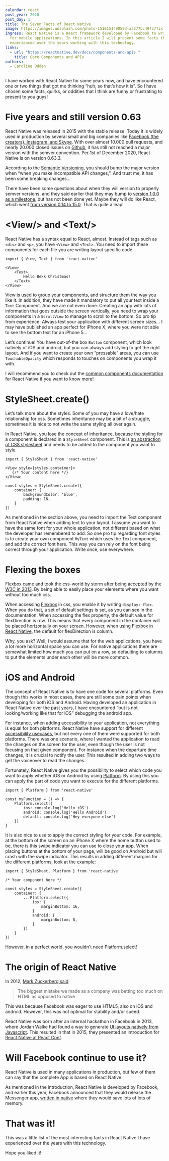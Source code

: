 ```yaml
---
calendar: react
post_year: 2020
post_day: 1
title: The Seven Facts of React Native
image: https://images.unsplash.com/photo-1510151490593-aa277bc49f37?ixlib=rb-1.2.1&ixid=eyJhcHBfaWQiOjEyMDd9&auto=format&fit=crop&w=1934&q=80
ingress: React Native is a React framework developed by Facebook to write code
  for mobile applications. In this article I will present some facts that I have
  experienced over the years working with this technology.
links:
  - url: "https://reactnative.dev/docs/components-and-apis "
    title: Core Components and APIs
authors:
  - Caroline Odden
---
```

I have worked with React Native for some years now, and have encountered one or two things that got me thinking “huh, so that’s how it is”. So I have chosen some facts, quirks, or oddities that I think are funny or frustrating to present to you guys!



# Five years and still version 0.63

React Native was released in 2015 with the stable release. Today it is widely used in production by several small and big companies like [Facebook (the creators), Instagram, and Skype](<https://wiredelta.com/10-most-popular-react-native-apps-of-2020/>). With over almost 10.000 pull requests, and nearly 20.000 closed issues on [Github](https://github.com/facebook/react-native), it has still not reached a major version with the semver convention. Per 1st of December 2020, React Native is on version 0.63.3.

According to the [Semantic Versioning](https://semver.org/), you should bump the major version when “when you make incompatible API changes,”. And trust me, it has been some breaking changes…

There have been some questions about when they will version to properly semver versions, and they said earlier that they may bump to [version 1.0.0 as a milestone](https://www.facebook.com/groups/reactnativeoss/permalink/1604716516491643/), but has not been done yet. Maybe they will do like React, which went [from version 0.14 to 15.0](https://reactjs.org/blog/2016/04/07/react-v15.html). That is quite a leap! [](https://reactjs.org/blog/2016/04/07/react-v15.html)



# \<View/> and \<Text/>

React Native has a syntax equal to React, almost. Instead of tags such as `<div>` and `<p>`, you have `<View>` and `<Text>`. You need to import these components for each file you are writing layout specific code.

```
import { View, Text } from 'react-native'

<View>
    <Text>
        Hello Bekk Christmas!
    </Text>
</View>

```

View is used to group your components, and structure them the way you like it. In addition, they have made it mandatory to put all your text inside a `Text` Component. And we are not even done. Creating an app with lots of information that goes outside the screen vertically, you need to wrap your components in a `ScrollView` to manage to scroll to the bottom. So pro tip from experience: Always test your application with different screen sizes… I may have published an app perfect for iPhone X, where you were not able to see the bottom text for an iPhone 5...

Let’s continue! You have out-of-the box `Button` component, which look natively of iOS and android, but you can always add styling to get the right layout. And if you want to create your own “pressable” areas, you can use `TouchableOpacity` which responds to touches on components you wrap it with.

I will recommend you to check out the [common components documentation](https://reactnative.dev/docs/components-and-apis) for React Native if you want to know more!



# StyleSheet.create()

Let’s talk more about the styles. Some of you may have a love/hate relationship for css. Sometimes inheritance may be a bit of a struggle, sometimes it is nice to not write the same styling all over again.

In React Native, you lose the concept of inheritance, because the styling for a component is declared in a `StyleSheet` component. [](<https://reactnative.dev/docs/style>) This is [an abstraction of CSS stylesheet](https://reactnative.dev/docs/style) and needs to be added to the component you want to style.

```
import { StyleSheet } from 'react-native'

<View style={styles.container}>
   {/* Your content here */}
</View>

const styles = StyleSheet.create({
    container: {
        backgroundColor: 'blue',
        padding: 16,
    }
})

```

As mentioned in the section above, you need to import the Text component from React Native when adding text to your layout. I assume you want to have the same font for your whole application, not different based on what the developer has remembered to add. So one pro tip regarding font styles is to create your own component `MyText` which uses the Text component, and add the correct font here. This way you can rely on the font being correct through your application. Write once, use everywhere.



# Flexing the boxes

Flexbox came and took the css-world by storm after being accepted by the [W3C in 2013](https://medium.com/@BennyOgidan/history-of-css-grid-and-css-flexbox-658ae6cfe6d2). By being able to easily place your elements where you want without too much css.

When accessing [Flexbox](https://css-tricks.com/snippets/css/a-guide-to-flexbox/) in css, you enable it by writing `display: flex`. When you do that, a set of default settings is set, as you can see in the documentation. When accessing the flex property, the default value for flexDirection is row. This means that every component in the container will be placed horizontally on your screen. However, when using [Flexbox in React Native](https://reactnative.dev/docs/0.61/flexbox), the default for flexDirection is column.

Why, you ask? Well, I would assume that for the web applications, you have a lot more horizontal space you can use. For native applications there are somewhat limited how much you can put on a row, so defaulting to columns to put the elements under each other will be more common.



# iOS and Android

The concept of React Native is to have one code for several platforms. Even though this works in most cases, there are still some pain points when developing for both iOS and Android. Having developed an application in React Native over the past years, I have encountered “but is not looking/working like that for iOS” debugging the android app.

For instance, when adding accessibility to your application, not everything is equal for both platforms. React Native have support for different [accessibility usecases](https://reactnative.dev/docs/accessibility), but not every one of them were supported for both platforms. There was one scenario, where I wanted the application to read the changes on the screen for the user, even though the user is not focusing on that given component. For instance when the departure time changes, it is crucial to notify the user. This resulted in adding two ways to get the voiceover to read the changes.

Fortunately, React Native gives you the possibility to select which code you want to apply whether iOS or Android by using [Platform](https://reactnative.dev/docs/platform-specific-code). By using this you can apply the part of code you want to execute for the different platforms.

```
import { Platform } from 'react-native'

const myFunction = () => {
    Platform.select({
        ios: console.log('Hello iOS')
        android: console.log('Hello Android')
        default: console.log('Hey everyone else')
    })
}
```

It is also nice to use to apply the correct styling for your code. For example, at the bottom of the screen on an iPhone X where the home button used to be, there is this swipe indicator you can use to close your app. When placing buttons at the bottom of your page, will be good on Android but will crash with the swipe indicator. This results in adding different margins for the different platforms, look at the example:

```
import { StyleSheet, Platform } from 'react-native'

/* Your component here */

const styles = StyleSheet.create({
    container: {
        ...Platform.select({
            ios: {
                marginBottom: 16,
            }
            android: {
                marginBottom: 8,
            }
        })
    }
})
```

However, in a perfect world, you wouldn't need Platform.select!



# The origin of React Native

In 2012, [Mark Zuckerberg said](https://mashable.com/2012/09/11/html5-biggest-mistake/)

> The biggest mistake we made as a company was betting too much on HTML as opposed to native

This was because Facebook was eager to use HTML5, also on iOS and android. However, this was not optimal for stability and/or speed.

React Native was born after an internal hackathon in Facebook in 2013, where Jordan Walke had found a way to generate [UI layouts natively from Javascript](https://jobninja.com/blog/short-story-react-native/). This resulted in that in 2015, they presented an introduction for[ React Native at React Conf](https://www.youtube.com/watch?v=KVZ-P-ZI6W4).



# Will Facebook continue to use it?

React Native is used in many applications in production, but few of them can say that the complete App is based on React Native.

As mentioned in the introduction, React Native is developed by Facebook, and earlier this year, Facebook announced that they would release the Messenger app, [written in native](https://engineering.fb.com/data-infrastructure/messenger/) where they would save lots of lots of memory.

# That was it!

This was a little list of the most interesting facts in React Native I have experienced over the years with this technology.

Hope you liked it!